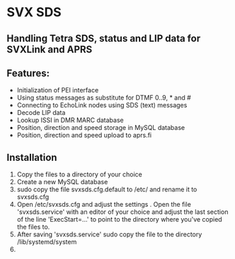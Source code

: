# SVX SDS
## Handling Tetra SDS, status and LIP data for SVXLink and APRS

## Features:
* Initialization of PEI interface
* Using status messages as substitute for DTMF 0..9, * and #
* Connecting to EchoLink nodes using SDS (text) messages
* Decode LIP data
* Lookup ISSI in DMR MARC database
* Position, direction and speed storage in MySQL database
* Position, direction and speed upload to aprs.fi

## Installation
1. Copy the files to a directory of your choice
2. Create a new MySQL database
2. sudo copy the file svxsds.cfg.default to /etc/ and rename it to svxsds.cfg
3. Open /etc/svxsds.cfg and adjust the settings 
. Open the file 'svxsds.service' with an editor of your choice and adjust the last section of the line 'ExecStart=...' to point to the directory where you've copied the files to.
3. After saving 'svxsds.service' sudo copy the file to the directory /lib/systemd/system
4. 

